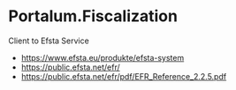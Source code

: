 # Portalum.Fiscalization
Client to Efsta Service

- https://www.efsta.eu/produkte/efsta-system
- https://public.efsta.net/efr/
- https://public.efsta.net/efr/pdf/EFR_Reference_2.2.5.pdf
